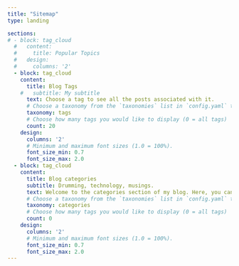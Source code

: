 ```yaml
---
title: "Sitemap"
type: landing

sections:
# - block: tag_cloud
  #   content:
  #     title: Popular Topics
  #   design:
  #     columns: '2'
  - block: tag_cloud
    content:
      title: Blog Tags
    #   subtitle: My subtitle
      text: Choose a tag to see all the posts associated with it.
      # Choose a taxonomy from the `taxonomies` list in `config.yaml` to display (e.g. tags, categories, authors)
      taxonomy: tags
      # Choose how many tags you would like to display (0 = all tags)
      count: 20
    design:
      columns: '2'
      # Minimum and maximum font sizes (1.0 = 100%).
      font_size_min: 0.7
      font_size_max: 2.0
  - block: tag_cloud
    content:
      title: Blog categories
      subtitle: Drumming, technology, musings.
      text: Welcome to the categories section of my blog. Here, you can explore posts organized by various topics. Choose a category to see all the posts associated with it.
      # Choose a taxonomy from the `taxonomies` list in `config.yaml` to display (e.g. tags, categories, authors)
      taxonomy: categories
      # Choose how many tags you would like to display (0 = all tags)
      count: 0
    design:
      columns: '2'
      # Minimum and maximum font sizes (1.0 = 100%).
      font_size_min: 0.7
      font_size_max: 2.0
---
```


